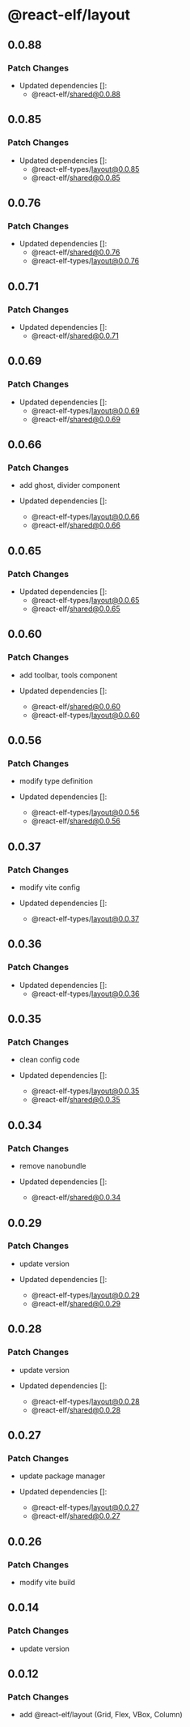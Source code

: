 # @react-elf/layout

## 0.0.88

### Patch Changes

- Updated dependencies []:
  - @react-elf/shared@0.0.88

## 0.0.85

### Patch Changes

- Updated dependencies []:
  - @react-elf-types/layout@0.0.85
  - @react-elf/shared@0.0.85

## 0.0.76

### Patch Changes

- Updated dependencies []:
  - @react-elf/shared@0.0.76
  - @react-elf-types/layout@0.0.76

## 0.0.71

### Patch Changes

- Updated dependencies []:
  - @react-elf/shared@0.0.71

## 0.0.69

### Patch Changes

- Updated dependencies []:
  - @react-elf-types/layout@0.0.69
  - @react-elf/shared@0.0.69

## 0.0.66

### Patch Changes

- add ghost, divider component

- Updated dependencies []:
  - @react-elf-types/layout@0.0.66
  - @react-elf/shared@0.0.66

## 0.0.65

### Patch Changes

- Updated dependencies []:
  - @react-elf-types/layout@0.0.65
  - @react-elf/shared@0.0.65

## 0.0.60

### Patch Changes

- add toolbar, tools component

- Updated dependencies []:
  - @react-elf/shared@0.0.60
  - @react-elf-types/layout@0.0.60

## 0.0.56

### Patch Changes

- modify type definition

- Updated dependencies []:
  - @react-elf-types/layout@0.0.56
  - @react-elf/shared@0.0.56

## 0.0.37

### Patch Changes

- modify vite config

- Updated dependencies []:
  - @react-elf-types/layout@0.0.37

## 0.0.36

### Patch Changes

- Updated dependencies []:
  - @react-elf-types/layout@0.0.36

## 0.0.35

### Patch Changes

- clean config code

- Updated dependencies []:
  - @react-elf-types/layout@0.0.35
  - @react-elf/shared@0.0.35

## 0.0.34

### Patch Changes

- remove nanobundle

- Updated dependencies []:
  - @react-elf/shared@0.0.34

## 0.0.29

### Patch Changes

- update version

- Updated dependencies []:
  - @react-elf-types/layout@0.0.29
  - @react-elf/shared@0.0.29

## 0.0.28

### Patch Changes

- update version

- Updated dependencies []:
  - @react-elf-types/layout@0.0.28
  - @react-elf/shared@0.0.28

## 0.0.27

### Patch Changes

- update package manager

- Updated dependencies []:
  - @react-elf-types/layout@0.0.27
  - @react-elf/shared@0.0.27

## 0.0.26

### Patch Changes

- modify vite build

## 0.0.14

### Patch Changes

- update version

## 0.0.12

### Patch Changes

- add @react-elf/layout (Grid, Flex, VBox, Column)
